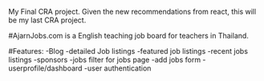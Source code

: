 My Final CRA project. Given the new recommendations from react, this will be my last CRA project.

#AjarnJobs.com is a English teaching job board for teachers in Thailand.

#Features:
-Blog
-detailed Job listings
-featured job listings
-recent jobs listings
-sponsors
-jobs filter for jobs page
-add jobs form
-userprofile/dashboard
-user authentication
